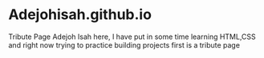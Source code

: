 # Adejohisah.github.io
Tribute Page
Adejoh Isah here, I have put in some time learning HTML,CSS and right now trying to practice building projects
first is a tribute page 
